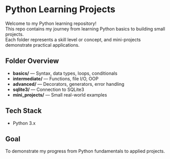 # Python Learning Projects

Welcome to my Python learning repository!  
This repo contains my journey from learning Python basics to building small projects.  
Each folder represents a skill level or concept, and mini-projects demonstrate practical applications.

## Folder Overview
- **basics/** — Syntax, data types, loops, conditionals
- **intermediate/** — Functions, file I/O, OOP
- **advanced/** — Decorators, generators, error handling
- **sqlite3/** — Connection to SQLite3
- **mini_projects/** — Small real-world examples

## Tech Stack
- Python 3.x

##  Goal
To demonstrate my progress from Python fundamentals to applied projects.